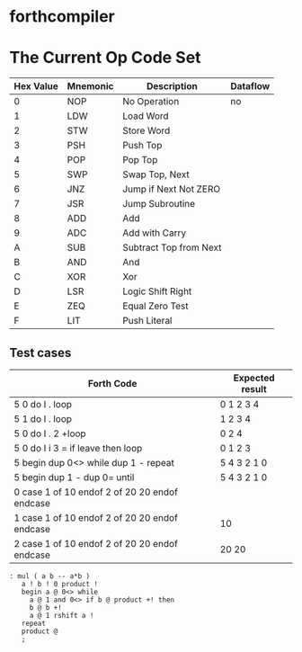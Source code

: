 # forthcompiler

# The Current Op Code Set
Hex Value | Mnemonic | Description            | Dataflow
----------|----------|------------------------|----------
0         | NOP      | No Operation           | no
1         | LDW      | Load Word              |
2         | STW      | Store Word             |
3         | PSH      | Push Top               |
4         | POP      | Pop Top                |
5         | SWP      | Swap Top, Next         |
6         | JNZ      | Jump if Next Not ZERO  |
7         | JSR      | Jump Subroutine        |
8         | ADD      | Add                    |
9         | ADC      | Add with Carry         |
A         | SUB      | Subtract Top from Next |
B         | AND      | And                    |
C         | XOR      | Xor                    |
D         | LSR      | Logic Shift Right      |
E         | ZEQ      | Equal Zero Test        |
F         | LIT      | Push Literal           |

## Test cases

Forth Code                                    | Expected result
----------------------------------------------|----------------
5 0 do I . loop                               | 0 1 2 3 4
5 1 do I . loop                               | 1 2 3 4
5 0 do I . 2 +loop                            | 0 2 4
5 0 do I i 3 = if leave then loop             | 0 1 2 3
5 begin dup 0<> while dup 1 - repeat          | 5 4 3 2 1 0
5 begin dup 1 - dup 0= until                  | 5 4 3 2 1 0
0 case 1 of 10 endof 2 of 20 20 endof endcase | 
1 case 1 of 10 endof 2 of 20 20 endof endcase | 10
2 case 1 of 10 endof 2 of 20 20 endof endcase | 20 20

```forth
: mul ( a b -- a*b )
   a ! b ! 0 product !
   begin a @ 0<> while
     a @ 1 and 0<> if b @ product +! then
     b @ b +!
     a @ 1 rshift a !
   repeat
   product @
   ;

```
